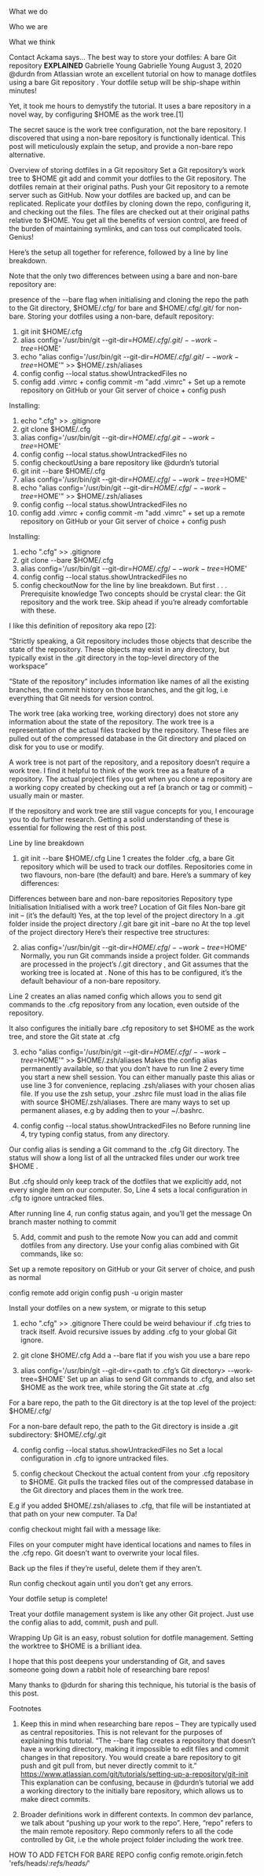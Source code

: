 What we do
 
Who we are
 
What we think
 
Contact
Ackama says...
The best way to store your dotfiles: A bare Git repository **EXPLAINED**
Gabrielle Young
Gabrielle Young
August 3, 2020
@durdn from Atlassian wrote an excellent tutorial on how to manage dotfiles using a bare Git repository . Your dotfile setup will be ship-shape within minutes!

Yet, it took me hours to demystify the tutorial. It uses a bare repository in a novel way, by configuring $HOME as the work tree.[1]

The secret sauce is the work tree configuration, not the bare repository. I discovered that using a non-bare repository is functionally identical. This post will meticulously explain the setup, and provide a non-bare repo alternative.

Overview of storing dotfiles in a Git repository
Set a Git repository’s work tree to $HOME
git add and commit your dotfiles to the Git repository. The dotfiles remain at their original paths.
Push your Git repository to a remote server such as GitHub. Now your dotfiles are backed up, and can be replicated.
Replicate your dotfiles by cloning down the repo, configuring it, and checking out the files. The files are checked out at their original paths relative to $HOME.
You get all the benefits of version control, are freed of the burden of maintaining symlinks, and can toss out complicated tools. Genius!

Here’s the setup all together for reference, followed by a line by line breakdown.

Note that the only two differences between using a bare and non-bare repository are:

presence of the  --bare flag when initialising and cloning the repo
the path to the Git directory,  $HOME/.cfg/ for bare and $HOME/.cfg/.git/ for non-bare.
Storing your dotfiles using a non-bare, default repository:
1. git init $HOME/.cfg
2. alias config='/usr/bin/git --git-dir=$HOME/.cfg/.git/ --work-tree=$HOME'
3. echo "alias config='/usr/bin/git --git-dir=$HOME/.cfg/.git/ --work-tree=$HOME'" >> $HOME/.zsh/aliases
4. config config --local status.showUntrackedFiles no
5. config add .vimrc + config commit -m "add .vimrc" + Set up a remote repository on GitHub or your Git server of choice + config push

Installing:
1. echo ".cfg" >> .gitignore
2. git clone <remote-git-repo-url> $HOME/.cfg
3. alias config='/usr/bin/git --git-dir=$HOME/.cfg/.git --work-tree=$HOME'
4. config config --local status.showUntrackedFiles no
5. config checkoutUsing a bare repository like @durdn’s tutorial
1. git init --bare $HOME/.cfg
2. alias config='/usr/bin/git --git-dir=$HOME/.cfg/ --work-tree=$HOME'
3. echo "alias config='/usr/bin/git --git-dir=$HOME/.cfg/ --work-tree=$HOME'" >> $HOME/.zsh/aliases
4. config config --local status.showUntrackedFiles no
5. config add .vimrc + config commit -m "add .vimrc" + set up a remote repository on GitHub or your Git server of choice + config push

Installing:
1. echo ".cfg" >> .gitignore
2. git clone --bare <remote-git-repo-url> $HOME/.cfg
3. alias config='/usr/bin/git --git-dir=$HOME/.cfg/ --work-tree=$HOME'
4. config config --local status.showUntrackedFiles no
5. config checkoutNow for the line by line breakdown. But first . . .
Prerequisite knowledge
Two concepts should be crystal clear: the Git repository and the work tree.  Skip ahead if you’re already comfortable with these.

I like this definition of repository aka repo [2]:

“Strictly speaking, a Git repository includes those objects that describe the state of the repository. These objects may exist in any directory, but typically exist in the .git directory in the top-level directory of the workspace”

“State of the repository” includes information like names of all the existing branches, the commit history on those branches, and the git log, i.e everything that Git needs for version control.

The work tree (aka working tree, working directory) does not store any information about the state of the repository. The work tree is a representation of the actual files tracked by the repository. These files are pulled out of the compressed database in the Git directory and placed on disk for you to use or modify.

A work tree is not part of the repository, and a repository doesn’t require a work tree. I find it helpful to think of the work tree as a feature of a repository.
The actual project files you get when you clone a repository are a working copy created by checking out a ref (a branch or tag or commit) – usually main or master.

If the repository and work tree are still vague concepts for you, I encourage you to do further research. Getting a solid understanding of these is essential for following the rest of this post.

Line by line breakdown
1. git init --bare $HOME/.cfg
Line 1 creates the folder .cfg, a bare Git repository which will be used to track our dotfiles. Repositories come in two flavours, non-bare (the default) and bare. Here’s a summary of key differences:

Differences between bare and non-bare repositories
Repository type	Initialisation	Initialised with a work tree?	Location of Git files
Non-bare	git init – (it’s the default)	Yes, at the top level of the project directory	In a .git folder inside the project directory
/.git
bare	git init –bare	no	At the top level of the project directory
Here’s their respective tree structures:



2. alias config='/usr/bin/git --git-dir=$HOME/.cfg/ --work-tree=$HOME'
Normally, you run Git commands inside a project folder. Git commands are processed in the project’s /.git directory , and Git assumes that the working tree is located at <project>. None of this has to be configured, it’s the default behaviour of a non-bare repository.

Line 2 creates an alias named config which allows you to send git commands to the .cfg repository from any location, even outside of the repository.

It also configures the initially bare .cfg repository to set $HOME as the work tree, and store the Git state at .cfg

3. echo "alias config='/usr/bin/git --git-dir=$HOME/.cfg/ --work-tree=$HOME'" >> $HOME/.zsh/aliases
Makes the config alias permanently available, so that you don’t have to run line 2 every time you start a new shell session. You can either manually paste this alias or use line 3 for convenience, replacing .zsh/aliases with your chosen alias file.
If you use the zsh setup, your .zshrc file must load in the alias file with source $HOME/.zsh/aliases.
There are many ways to set up permanent aliases, e.g by adding then to your ~/.bashrc.

4.   config config --local status.showUntrackedFiles no
Before running line 4, try typing config status, from any directory.

Our config alias is sending a Git command to the .cfg  Git directory. The status will show a long list of all the untracked files under our work tree  $HOME .

But .cfg should only keep track of the dotfiles that we explicitly add, not every single item on our computer. So, Line 4 sets a local configuration in .cfg to ignore untracked files.

After running line 4, run config status again, and you’ll get the message On branch master nothing to commit

5.   Add, commit and push to the remote
Now you can add and commit dotfiles from any directory. Use your config alias combined with Git commands, like so:



Set up a remote repository on GitHub or your Git server of choice, and push as normal

config remote add origin <remote-url>
config push -u origin master

Install your dotfiles on a new system, or migrate to this setup
1.   echo ".cfg" >> .gitignore
There could be weird behaviour if .cfg tries to track itself. Avoid recursive issues by adding .cfg to your global Git ignore.

 

2.   git clone <remote-git-repo-url> $HOME/.cfg
Add a --bare flat if you wish you use a bare repo

 

3.   alias config='/usr/bin/git --git-dir=<path to .cfg’s Git directory> --work-tree=$HOME'
Set up an alias to send Git commands to .cfg, and also set $HOME as the work tree, while storing the Git state at .cfg

For a bare repo, the path to the Git directory is at the top level of the project: $HOME/.cfg/

For a non-bare default repo, the path to the Git directory is inside a .git subdirectory: $HOME/.cfg/.git

 

4.   config config --local status.showUntrackedFiles no
Set a local configuration in .cfg to ignore untracked files.

 

5.   config checkout
Checkout the actual content from your .cfg repository to $HOME. Git pulls the tracked files out of the compressed database in the Git directory and places them in the work tree.

E.g if you added $HOME/.zsh/aliases to .cfg, that file will be instantiated at that path on your new computer. Ta Da!

config checkout might fail with a message like:



Files on your computer might have identical locations and names to files in the .cfg repo. Git doesn’t want to overwrite your local files.

Back up the files if they’re useful, delete them if they aren’t.

Run config checkout again until you don’t get any errors.

Your dotfile setup is complete!

Treat your dotfile management system is like any other Git project. Just use the config alias to add, commit, push and pull.

Wrapping Up
Git is an easy, robust solution for dotfile management. Setting the worktree to $HOME is a brilliant idea.

I hope that this post deepens your understanding of Git, and saves someone going down a rabbit hole of researching bare repos!

Many thanks to @durdn for sharing this technique, his tutorial is the basis of this post.

 

Footnotes

1. Keep this in mind when researching bare repos – They are typically used as central repositories. This is not relevant for the purposes of explaining this tutorial.
“The --bare flag creates a repository that doesn’t have a working directory, making it impossible to edit files and commit changes in that repository. You would create a bare repository to git push and git pull from, but never directly commit to it.”
https://www.atlassian.com/git/tutorials/setting-up-a-repository/git-init
This explanation can be confusing, because in @durdn’s tutorial we add a working directory to the initially bare repository, which allows us to make direct commits.

2. Broader definitions work in different contexts. In common dev parlance, we talk about “pushing up your work to the repo”. Here, “repo” refers to the main remote repository. Repo commonly refers to all the code controlled by Git, i.e the whole project folder including the work tree.

HOW TO ADD FETCH FOR BARE REPO
    config config remote.origin.fetch 'refs/heads/*:refs/heads/*'
